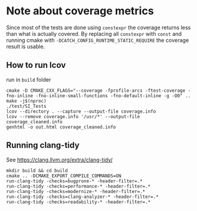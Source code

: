 # Note about coverage metrics

Since most of the tests are done using `constexpr` the coverage returns less than what is actually covered. By replacing all `constexpr` with `const` and running cmake with `-DCATCH_CONFIG_RUNTIME_STATIC_REQUIRE`  the coverage result is usable.

## How to run lcov

run in `build` folder

```
cmake -D CMAKE_CXX_FLAGS="--coverage -fprofile-arcs -ftest-coverage -fno-inline -fno-inline-small-functions -fno-default-inline -g -O0" ..
make -j$(nproc)
./test/SI_Tests
lcov --directory . --capture --output-file coverage.info
lcov --remove coverage.info '/usr/*' --output-file coverage_cleaned.info
genhtml -o out.html coverage_cleaned.info
```

## Running clang-tidy

See https://clang.llvm.org/extra/clang-tidy/

```
mkdir build && cd build
cmake .. -DCMAKE_EXPORT_COMPILE_COMMANDS=ON
run-clang-tidy -checks=bugprone-* -header-filter=.*
run-clang-tidy -checks=performance-* -header-filter=.*
run-clang-tidy -checks=modernize-* -header-filter=.*
run-clang-tidy -checks=clang-analyzer-* -header-filter=.*
run-clang-tidy -checks=readability-* -header-filter=.*
